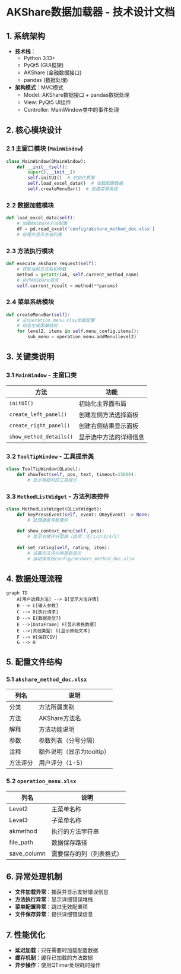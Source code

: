 # AKShare数据加载器 - 技术设计文档

## 1. 系统架构
- **技术栈**：
  - Python 3.13+
  - PyQt5 (GUI框架)
  - AKShare (金融数据接口)
  - pandas (数据处理)
- **架构模式**：MVC模式
  - Model: AKShare数据接口 + pandas数据处理
  - View: PyQt5 UI组件
  - Controller: MainWindow类中的事件处理

## 2. 核心模块设计

### 2.1 主窗口模块 (`MainWindow`)
```python
class MainWindow(QMainWindow):
    def __init__(self):
        super().__init__()
        self.initUI()  # 初始化界面
        self.load_excel_data()  # 加载配置数据
        self.createMenuBar()  # 创建菜单系统
```

### 2.2 数据加载模块
```python
def load_excel_data(self):
    # 加载AKShare方法配置
    df = pd.read_excel('config/akshare_method_doc.xlsx')
    # 处理并显示方法列表
```

### 2.3 方法执行模块
```python
def execute_akshare_request(self):
    # 获取当前方法名和参数
    method = getattr(ak, self.current_method_name)
    # 执行AKShare请求
    self.current_result = method(**params)
```

### 2.4 菜单系统模块
```python
def createMenuBar(self):
    # 从operation_menu.xlsx加载配置
    # 动态生成菜单结构
    for level2, items in self.menu_config.items():
        sub_menu = operation_menu.addMenu(level2)
```

## 3. 关键类说明

### 3.1 `MainWindow` - 主窗口类
| 方法 | 功能 |
|------|------|
| `initUI()` | 初始化主界面布局 |
| `create_left_panel()` | 创建左侧方法选择面板 |
| `create_right_panel()` | 创建右侧结果显示面板 |
| `show_method_details()` | 显示选中方法的详细信息 |

### 3.2 `ToolTipWindow` - 工具提示类
```python
class ToolTipWindow(QLabel):
    def showText(self, pos, text, timeout=15000):
        # 显示带超时的工具提示
```

### 3.3 `MethodListWidget` - 方法列表控件
```python
class MethodListWidget(QListWidget):
    def keyPressEvent(self, event: QKeyEvent) -> None:
        # 处理键盘导航事件
    
    def show_context_menu(self, pos):
        # 显示右键评分菜单（选项：无/1/2/3/4/5）
    
    def set_rating(self, rating, item):
        # 设置方法评分并更新显示
        # 自动保存到config/akshare_method_doc.xlsx
```

## 4. 数据处理流程
```mermaid
graph TD
    A[用户选择方法] --> B[显示方法详情]
    B --> C[输入参数]
    C --> D[执行请求]
    D --> E{数据类型?}
    E -->|DataFrame| F[显示表格数据]
    E -->|其他类型| G[显示原始文本]
    F --> H[保存CSV]
    G --> H
```

## 5. 配置文件结构

### 5.1 `akshare_method_doc.xlsx`
| 列名 | 说明 |
|------|------|
| 分类 | 方法所属类别 |
| 方法 | AKShare方法名 |
| 解释 | 方法功能说明 |
| 参数 | 参数列表（分号分隔） |
| 注释 | 额外说明（显示为tooltip） |
| 方法评分 | 用户评分（1-5） |

### 5.2 `operation_menu.xlsx`
| 列名 | 说明 |
|------|------|
| Level2 | 主菜单名称 |
| Level3 | 子菜单名称 |
| akmethod | 执行的方法字符串 |
| file_path | 数据保存路径 |
| save_column | 需要保存的列（列表格式） |

## 6. 异常处理机制
- **文件加载异常**：捕获并显示友好错误信息
- **方法执行异常**：显示详细错误堆栈
- **菜单配置异常**：跳过无效配置项
- **文件保存异常**：提供详细错误信息

## 7. 性能优化
- **延迟加载**：只在需要时加载配置数据
- **缓存机制**：缓存已加载的方法数据
- **异步操作**：使用QTimer处理耗时操作